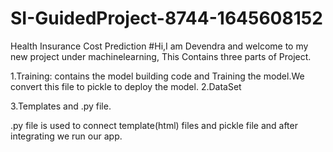 # SI-GuidedProject-8744-1645608152
Health Insurance Cost Prediction
#Hi,I am Devendra and welcome to my new project under machinelearning,
This Contains three parts of Project.

1.Training: contains the model building code and Training the model.We convert this file to pickle to deploy the model.
2.DataSet

3.Templates and .py file.

.py file is used to connect template(html) files and pickle file and after integrating we run our app.
